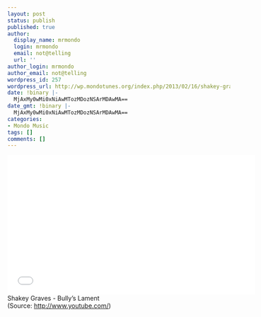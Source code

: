 ```yaml
---
layout: post
status: publish
published: true
author:
  display_name: mrmondo
  login: mrmondo
  email: not@telling
  url: ''
author_login: mrmondo
author_email: not@telling
wordpress_id: 257
wordpress_url: http://wp.mondotunes.org/index.php/2013/02/16/shakey-graves-bullys-lament/
date: !binary |-
  MjAxMy0wMi0xNiAwMTozMDozNSArMDAwMA==
date_gmt: !binary |-
  MjAxMy0wMi0xNiAwMTozMDozNSArMDAwMA==
categories:
- Mondo Music
tags: []
comments: []
---
```

<iframe width="560" height="315" src="//www.youtube.com/embed/3Gc8J3FM_MI" frameborder="0"> </iframe>
Shakey Graves - Bully&#8217;s Lament
<div class="attribution">(<span>Source:</span> <a href="http://www.youtube.com/">http://www.youtube.com/</a>)</div>
